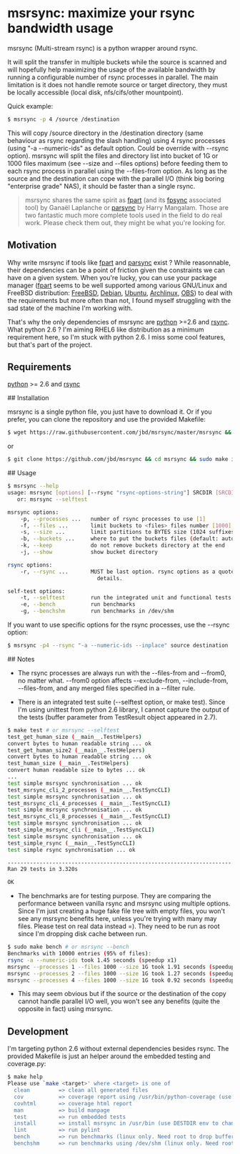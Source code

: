 # msrsync: maximize your rsync bandwidth usage

msrsync (Multi-stream rsync) is a python wrapper around rsync.

It will split the transfer in multiple buckets while the source is scanned and will hopefully help maximizing the usage of the available bandwidth by running a configurable number of rsync processes in parallel. The main limitation is it does not handle remote source or target directory, they must be locally accessible (local disk, nfs/cifs/other mountpoint).

Quick example:

```bash
$ msrsync -p 4 /source /destination
```

This will copy /source directory in the /destination directory (same behaviour as rsync regarding the slash handling) using 4 rsync processes (using "-a --numeric-ids" as default option. Could be override with --rsync option). msrsync will split the files and directory list into bucket of 1G or 1000 files maximum (see --size and --files options) before feeding them to each rsync process in parallel using the --files-from option. As long as the source and the destination can cope with the parallel I/O (think big boring "enterprise grade" NAS), it should be faster than a single rsync.

> msrsync shares the same spirit as [fpart](https://github.com/martymac/fpart) (and its [fpsync](https://github.com/martymac/fpart/blob/master/tools/fpsync) associated tool) by Ganaël Laplanche or [parsync](http://moo.nac.uci.edu/~hjm/parsync/) by Harry Mangalam. Those are two fantastic much more complete tools used in the field to do real work. Please check them out, they might be what you're looking for.

## Motivation

Why write msrsync if tools like [fpart](https://github.com/martymac/fpart) and [parsync](http://moo.nac.uci.edu/~hjm/parsync/) exist ? 
While reasonnable, their dependencies can be a point of friction given the constraints we can have on a given system. When you're lucky, 
you can use your package manager ([fpart](https://github.com/martymac/fpart) seems to be well supported among
various GNU/Linux and FreeBSD distribution: [FreeBSD](http://www.freshports.org/sysutils/fpart), [Debian](http://packages.debian.org/fpart), [Ubuntu](http://packages.ubuntu.com/fpart), [Archlinux](https://aur.archlinux.org/packages/fpart/), [OBS](https://build.opensuse.org/package/show/home:mgoppold/fpart)) to deal with the requirements but more often than not, I found myself struggling with the sad state of the machine I'm working with.

That's why the only dependencies of msrsync are [python](https://www.python.org/) >=2.6 and [rsync](https://rsync.samba.org/). What python 2.6 ? I'm aiming RHEL6 like distribution as a minimum requirement here, so I'm stuck with python 2.6. I miss some cool features, but that's part of the project.

## Requirements

[python](python) >= 2.6 and [rsync](https://rsync.samba.org/)

## Installation

msrsync is a single python file, you just have to download it. Or if you prefer, you can clone the repository and use the provided Makefile:

```bash
$ wget https://raw.githubusercontent.com/jbd/msrsync/master/msrsync && chmod +x msrsync
```
or
```bash
$ git clone https://github.com/jbd/msrsync && cd msrsync && sudo make install
```

## Usage

```bash
$ msrsync --help
usage: msrsync [options] [--rsync "rsync-options-string"] SRCDIR [SRCDIR2...] DESTDIR
   or: msrsync --selftest

msrsync options:
    -p, --processes ...   number of rsync processes to use [1]
    -f, --files ...       limit buckets to <files> files number [1000]
    -s, --size ...        limit partitions to BYTES size (1024 suffixes: K, M, G, T, P, E, Z, Y) [1G]
    -b, --buckets ...     where to put the buckets files (default: auto temporary directory)
    -k, --keep            do not remove buckets directory at the end
    -j, --show            show bucket directory

rsync options:
    -r, --rsync ...       MUST be last option. rsync options as a quoted string ["-a --numeric-ids"]. The "--from0" option will ALWAYS be added, no matter what. Be aware that this will affect all rsync *from/filter files if you want to use them. See rsync(1) manpage for
                            details.

self-test options:
    -t, --selftest        run the integrated unit and functional tests
    -e, --bench           run benchmarks
    -g, --benchshm        run benchmarks in /dev/shm
```

If you want to use specific options for the rsync processes, use the --rsync option:

```bash
$ msrsync -p4 --rsync "-a --numeric-ids --inplace" source destination
```


## Notes

- The rsync processes are always run with the --files-from and --from0, no matter what. --from0 option affects --exclude-from, --include-from, --files-from, and any merged files specified in a --filter rule.

- There is an integrated test suite (--selftest option, or make test). Since I'm using unittest from python 2.6 library, I cannot capture the output of the tests (buffer parameter from TestResult object appeared in 2.7).

```bash
$ make test # or msrsync --selftest
test_get_human_size (__main__.TestHelpers)
convert bytes to human readable string ... ok
test_get_human_size2 (__main__.TestHelpers)
convert bytes to human readable string ... ok
test_human_size (__main__.TestHelpers)
convert human readable size to bytes ... ok
...
test simple msrsync synchronisation ... ok
test_msrsync_cli_2_processes (__main__.TestSyncCLI)
test simple msrsync synchronisation ... ok
test_msrsync_cli_4_processes (__main__.TestSyncCLI)
test simple msrsync synchronisation ... ok
test_msrsync_cli_8_processes (__main__.TestSyncCLI)
test simple msrsync synchronisation ... ok
test_simple_msrsync_cli (__main__.TestSyncCLI)
test simple msrsync synchronisation ... ok
test_simple_rsync (__main__.TestSyncCLI)
test simple rsync synchronisation ... ok

----------------------------------------------------------------------
Ran 29 tests in 3.320s

OK
```
- The benchmarks are for testing purpose. They are comparing the performance between vanilla rsync and msrsync using multiple options. Since I'm just creating a huge fake file tree with empty files, you won't see any msrsync benefits here, unless you're trying with many may files. Please test on real data instead =). They need to be run as root since I'm dropping disk cache between run.

```bash
$ sudo make bench # or msrsync --bench
Benchmarks with 10000 entries (95% of files):
rsync -a --numeric-ids took 1.45 seconds (speedup x1)
msrsync --processes 1 --files 1000 --size 1G took 1.91 seconds (speedup x0.76)
msrsync --processes 2 --files 1000 --size 1G took 1.27 seconds (speedup x1.15)
msrsync --processes 4 --files 1000 --size 1G took 0.92 seconds (speedup x1.58)
```
- This may seem obvious but if the source or the destination of the copy cannot handle parallel I/O well, you won't see any benefits (quite the opposite in fact) using msrsync. 

## Development

I'm targeting python 2.6 without external dependencies besides rsync. The provided Makefile is just an helper around the embedded testing and coverage.py:

```bash
$ make help
Please use `make <target>' where <target> is one of
  clean         => clean all generated files
  cov           => coverage report using /usr/bin/python-coverage (use COVERAGE env to change that)
  covhtml       => coverage html report
  man           => build manpage
  test          => run embedded tests
  install       => install msrsync in /usr/bin (use DESTDIR env to change that)
  lint          => run pylint
  bench         => run benchmarks (linux only. Need root to drop buffer cache between run)
  benchshm      => run benchmarks using /dev/shm (linux only. Need root to drop buffer cache between run)
```
